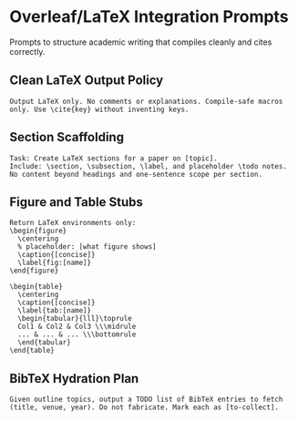 # Overleaf/LaTeX Integration Prompts

Prompts to structure academic writing that compiles cleanly and cites correctly.

## Clean LaTeX Output Policy
```
Output LaTeX only. No comments or explanations. Compile-safe macros only. Use \cite{key} without inventing keys.
```

## Section Scaffolding
```
Task: Create LaTeX sections for a paper on [topic].
Include: \section, \subsection, \label, and placeholder \todo notes.
No content beyond headings and one-sentence scope per section.
```

## Figure and Table Stubs
```
Return LaTeX environments only:
\begin{figure}
  \centering
  % placeholder: [what figure shows]
  \caption{[concise]}
  \label{fig:[name]}
\end{figure}

\begin{table}
  \centering
  \caption{[concise]}
  \label{tab:[name]}
  \begin{tabular}{lll}\toprule
  Col1 & Col2 & Col3 \\\midrule
  ... & ... & ... \\\bottomrule
  \end{tabular}
\end{table}
```

## BibTeX Hydration Plan
```
Given outline topics, output a TODO list of BibTeX entries to fetch (title, venue, year). Do not fabricate. Mark each as [to-collect].
```

